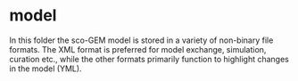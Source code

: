 # model
In this folder the sco-GEM model is stored in a variety of non-binary file formats. The XML format is preferred for model exchange, simulation, curation etc., while the other formats primarily function to highlight changes in the model (YML).
